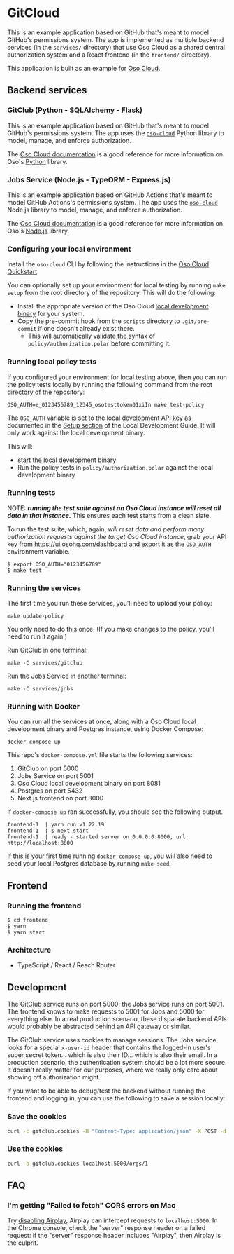# GitCloud

This is an example application based on GitHub that's meant to model GitHub's
permissions system. The app is implemented as multiple backend services (in the
`services/` directory) that use Oso Cloud as a shared central authorization
system and a React frontend (in the `frontend/` directory).

This application is built as an example for [Oso Cloud](https://osohq.com/docs/).

## Backend services

### GitClub (Python - SQLAlchemy - Flask)

This is an example application based on GitHub that's meant to model GitHub's
permissions system. The app uses the [`oso-cloud`][pypi-oso-cloud] Python
library to model, manage, and enforce authorization.

[pypi-oso-cloud]: https://pypi.org/project/oso-cloud/

The [Oso Cloud documentation][docs] is a good reference for more information on
Oso's [Python][docs-python] library.

[docs]: https://osohq.com/docs/
[docs-python]: https://osohq.com/docs/reference/client-apis/python

### Jobs Service (Node.js - TypeORM - Express.js)

This is an example application based on GitHub Actions that's meant to model
GitHub Actions's permissions system. The app uses the
[`oso-cloud`][npm-oso-cloud] Node.js library to model, manage, and enforce
authorization.

[npm-oso-cloud]: https://www.npmjs.com/package/oso-cloud

The [Oso Cloud documentation][docs] is a good reference for more information on
Oso's [Node.js][docs-node] library.

[docs-node]: https://osohq.com/docs/reference/client-apis/node

### Configuring your local environment

Install the `oso-cloud` CLI by following the instructions in the 
[Oso Cloud Quickstart](https://www.osohq.com/docs/tutorials/quickstart#adding-oso-cloud-to-your-application)

You can optionally set up your environment for local testing by running `make setup`
from the root directory of the repository. This will do the following:

* Install the appropriate version of the Oso Cloud [local development binary](https://www.osohq.com/docs/guides/develop/local-development) for your system.
* Copy the pre-commit hook from the `scripts` directory to `.git/pre-commit` if one doesn't already exist there.
    * This will automatically validate the syntax of `policy/authorization.polar` before committing it.

### Running local policy tests

If you configured your environment for local testing above,
then you can run the policy tests locally by running the following command
from the root directory of the repository:

```
OSO_AUTH=e_0123456789_12345_osotesttoken01xiIn make test-policy
```

The `OSO_AUTH` variable is set to the local development API key as documented in the 
[Setup section](https://www.osohq.com/docs/guides/develop/local-development#setup) of the Local Development Guide.
It will only work against the local development binary.

This will:
* start the local development binary
* Run the policy tests in `policy/authorization.polar` against the local development binary
### Running tests

NOTE: ***running the test suite against an Oso Cloud instance will reset all
data in that instance.*** This ensures each test starts from a clean slate.

To run the test suite, which, again, *will reset data and perform many
authorization requests against the target Oso Cloud instance*, grab your API
key from https://ui.osohq.com/dashboard and export it as the `OSO_AUTH`
environment variable.

```console
$ export OSO_AUTH="0123456789"
$ make test
```

### Running the services

The first time you run these services, you'll need to upload your policy:
```console
make update-policy
```
You only need to do this once. (If you make changes to the policy, you'll need to run it again.)

Run GitClub in one terminal:

```console
make -C services/gitclub
```

Run the Jobs Service in another terminal:

```console
make -C services/jobs
```

### Running with Docker

You can run all the services at once, along with a Oso Cloud local development binary and Postgres instance, using Docker Compose:

```
docker-compose up
```

This repo's `docker-compose.yml` file starts the following services:

1. GitClub on port 5000
2. Jobs Service on port 5001
3. Oso Cloud local development binary on port 8081
4. Postgres on port 5432
5. Next.js frontend on port 8000

If `docker-compose up` ran successfully, you should see the following output.

```
frontend-1  | yarn run v1.22.19
frontend-1  | $ next start
frontend-1  | ready - started server on 0.0.0.0:8000, url: http://localhost:8000
```

If this is your first time running `docker-compose up`, you will also need to seed your local Postgres database by running `make seed`.

## Frontend

### Running the frontend

```console
$ cd frontend
$ yarn
$ yarn start
```

### Architecture

- TypeScript / React / Reach Router

## Development

The GitClub service runs on port 5000; the Jobs service runs on port 5001.
The frontend knows to make requests to 5001 for Jobs and 5000 for everything
else. In a real production scenario, these disparate backend APIs would
probably be abstracted behind an API gateway or similar.

The GitClub service uses cookies to manage sessions. The Jobs service looks
for a special `x-user-id` header that contains the logged-in user's super secret
token... which is also their ID... which is also their email. In a production
scenario, the authentication system should be a lot more secure. It doesn't
really matter for our purposes, where we really only care about showing off
authorization might.

If you want to be able to debug/test the backend without running the frontend
and logging in, you can use the following to save a session locally:

### Save the cookies

```bash
curl -c gitclub.cookies -H "Content-Type: application/json" -X POST -d '{"username": "john@beatles.com"}' localhost:5000/session
```

### Use the cookies

```bash
curl -b gitclub.cookies localhost:5000/orgs/1
```

## FAQ

### I'm getting "Failed to fetch" CORS errors on Mac

Try [disabling Airplay](https://developer.apple.com/forums/thread/693768), Airplay can intercept requests to `localhost:5000`.
In the Chrome console, check the "server" response header on a failed request: if the "server" response header includes "Airplay", then Airplay is the culprit.
